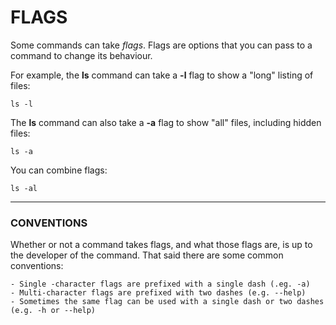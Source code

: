 # FLAGS

Some commands can take _flags_. Flags are options that you can pass to a command to change its behaviour.

For example, the **ls** command can take a **-l** flag to show a "long" listing of files:

    ls -l

The **ls** command can also take a **-a** flag to show "all" files, including hidden files:

    ls -a

You can combine flags:

    ls -al

---

### CONVENTIONS

Whether or not a command takes flags, and what those flags are, is up to the developer of the command.
That said there are some common conventions:

    - Single -character flags are prefixed with a single dash (.eg. -a)
    - Multi-character flags are prefixed with two dashes (e.g. --help)
    - Sometimes the same flag can be used with a single dash or two dashes (e.g. -h or --help)
